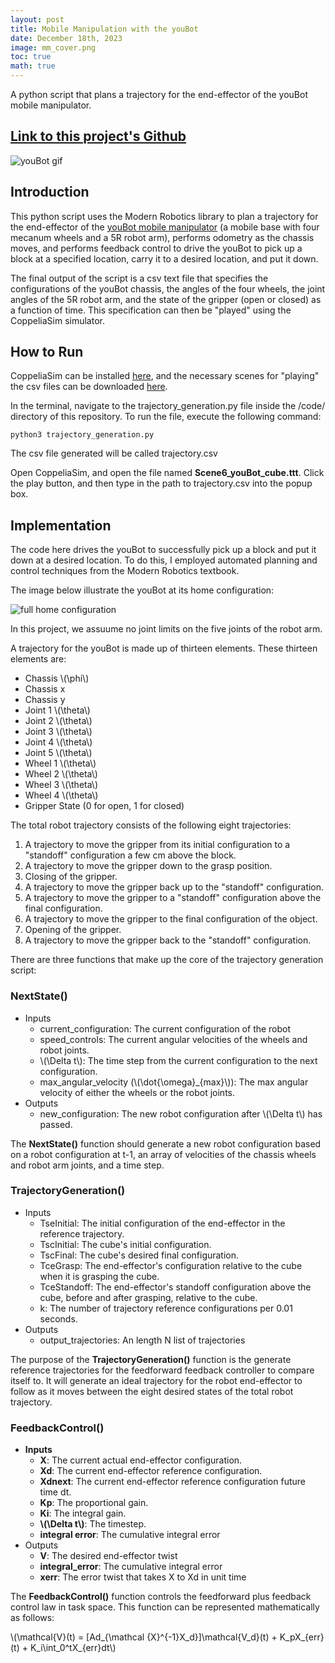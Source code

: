 ```yaml
---
layout: post
title: Mobile Manipulation with the youBot
date: December 18th, 2023
image: mm_cover.png
toc: true
math: true
---
```

A python script that plans a trajectory for the end-effector of the youBot mobile manipulator.

## **[Link to this project's Github](https://github.com/gjcliff/Mobile-Manipulation-youBot)**

![youBot gif](/public/Mobile-Manipulation-youBot_images/wowza.gif "youBot gif")

## Introduction

This python script uses the Modern Robotics library to plan a trajectory for the end-effector of the [youBot mobile manipulator](https://www.maxongroup.in/medias/sys_master/8815857795102.pdf?attachment=true) (a mobile base with four mecanum wheels and a 5R robot arm), performs odometry as the chassis moves, and performs feedback control to drive the youBot to pick up a block at a specified location, carry it to a desired location, and put it down.

The final output of the script is a csv text file that specifies the configurations of the youBot chassis, the angles of the four wheels, the joint angles of the 5R robot arm, and the state of the gripper (open or closed) as a function of time. This specification can then be "played" using the CoppeliaSim simulator.

## How to Run

CoppeliaSim can be installed [here](https://hades.mech.northwestern.edu/index.php/Getting_Started_with_the_CoppeliaSim_Simulator), and the necessary scenes for "playing" the csv files can be downloaded [here](https://hades.mech.northwestern.edu/index.php/CoppeliaSim_Introduction).

In the terminal, navigate to the trajectory_generation.py file inside the /code/ directory of this repository. To run the file, execute the following command:  
```
python3 trajectory_generation.py
```
The csv file generated will be called trajectory.csv

Open CoppeliaSim, and open the file named **Scene6_youBot_cube.ttt**. Click the play button, and then type in the path to trajectory.csv into the popup box.

## Implementation

The code here drives the youBot to successfully pick up a block and put it down at a desired location. To do this, I employed automated planning and control techniques from the Modern Robotics textbook.

The image below illustrate the youBot at its home configuration:

![full home configuration](/public/Mobile-Manipulation-youBot_images/full_configuration.png "full home configuration")

In this project, we assuume no joint limits on the five joints of the robot arm.

A trajectory for the youBot is made up of thirteen elements. These thirteen elements are:  
- Chassis \\\(\phi\\\)
- Chassis x
- Chassis y
- Joint 1 \\\(\theta\\\)
- Joint 2 \\\(\theta\\\)
- Joint 3 \\\(\theta\\\)
- Joint 4 \\\(\theta\\\)
- Joint 5 \\\(\theta\\\)
- Wheel 1 \\\(\theta\\\)
- Wheel 2 \\\(\theta\\\)
- Wheel 3 \\\(\theta\\\)
- Wheel 4 \\\(\theta\\\)
- Gripper State (0 for open, 1 for closed)

The total robot trajectory consists of the following eight trajectories:

1. A trajectory to move the gripper from its initial configuration to a "standoff" configuration a few cm above the block.
2. A trajectory to move the gripper down to the grasp position.
3. Closing of the gripper.
4. A trajectory to move the gripper back up to the "standoff" configuration.
5. A trajectory to move the gripper to a "standoff" configuration above the final configuration.
6. A trajectory to move the gripper to the final configuration of the object.
7. Opening of the gripper.
8. A trajectory to move the gripper back to the "standoff" configuration.

There are three functions that make up the core of the trajectory generation script:

### **NextState()**
- Inputs
    - current_configuration: The current configuration of the robot
    - speed_controls: The current angular velocities of the wheels and robot joints.
    - \\\(\Delta t\\\): The time step from the current configuration to the next configuration.
    - max_angular_velocity (\\\(\dot{\omega}_{max}\\\)): The max angular velocity of either the wheels or the robot joints.
- Outputs
    - new_configuration: The new robot configuration after \\\(\Delta t\\\) has passed.

The **NextState()** function should generate a new robot configuration based on a robot configuration at t-1, an array of velocities of the chassis wheels and robot arm joints, and a time step.

### **TrajectoryGeneration()**
- Inputs
    - TseInitial: The initial configuration of the end-effector in the reference trajectory.
    - TscInitial: The cube's initial configuration.
    - TscFinal: The cube's desired final configuration.
    - TceGrasp: The end-effector's configuration relative to the cube when it is grasping the cube.
    - TceStandoff: The end-effector's standoff configuration above the cube, before and after grasping, relative to the cube.
    - k: The number of trajectory reference configurations per 0.01 seconds.
- Outputs
    - output_trajectories: An length N list of trajectories

The purpose of the **TrajectoryGeneration()** function is the generate reference trajectories for the feedforward feedback controller to compare itself to. It will generate an ideal trajectory for the robot end-effector to follow as it moves between the eight desired states of the total robot trajectory.

### **FeedbackControl()**
- **Inputs**
    - **X**: The current actual end-effector configuration.
    - **Xd**: The current end-effector reference configuration.
    - **Xdnext**: The current end-effector reference configuration future time dt.
    - **Kp**: The proportional gain.
    - **Ki**: The integral gain.
    - **\\\(\Delta t\\\)**: The timestep.
    - **integral error**: The cumulative integral error
- Outputs
    - **V**: The desired end-effector twist
    - **integral_error**: The cumulative integral error
    - **xerr**: The error twist that takes X to Xd in unit time

The **FeedbackControl()** function controls the feedforward plus feedback control law in task space. This function can be represented mathematically as follows:

\\\(\mathcal{V}(t) = [Ad_{\mathcal {X}^{-1}X_d}]\mathcal{V_d}(t) + K_pX_{err}(t) + K_i\int_0^tX_{err}dt\\\)